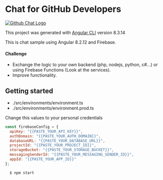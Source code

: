 # Chat for GitHub Developers

[![Github Chat Logo](https://i.ibb.co/3WwBRxk/logo.png)](https://github-chat.now.sh)

This project was generated with [Angular CLI](https://github.com/angular/angular-cli) version 8.3.14

This is chat sample using Angular 8.2.12 and Firebase.

#### Challenge

- Exchange the logic to your own backend (php, nodejs, python, c#...) or using Firebase Functions (Look at the services).
- Improve functionality.

## Getting started

- ./src/environments/environment.ts
- ./src/environments/environment.prod.ts

Change this values to your personal credentials

```js
const firebaseConfig = {
  apiKey: "{{PASTE_YOUR_API_KEY}}",
  authDomain: "{{PASTE_YOUR_AUTH_DOMAIN}}",
  databaseURL: "{{PASTE_YOUR_DATABASE_URL}}",
  projectId: "{{PASTE_YOUR_PROJECT_ID}}",
  storageBucket: "{{PASTE_YOUR_STORAGE_BUCKET}}",
  messagingSenderId: "{{PASTE_YOUR_MESSAGING_SENDER_ID}}",
  appId: "{{PASTE_YOUR_APP_ID}}"
};
```

```sh
  $ npm start
```

